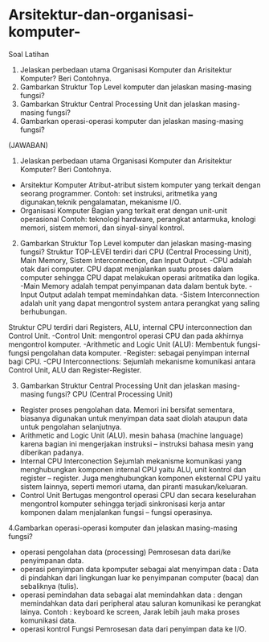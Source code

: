 # Arsitektur-dan-organisasi-komputer-

Soal Latihan
1. Jelaskan perbedaan utama Organisasi Komputer dan Arisitektur Komputer? Beri Contohnya.
2. Gambarkan Struktur Top Level komputer dan jelaskan masing-masing fungsi?
3. Gambarkan Struktur Central Processing Unit dan jelaskan masing-masing fungsi?
4. Gambarkan operasi-operasi komputer dan jelaskan masing-masing fungsi?

(JAWABAN)
1. Jelaskan perbedaan utama Organisasi Komputer dan Arisitektur Komputer? Beri Contohnya.
- Arsitektur Komputer
Atribut-atribut sistem komputer yang terkait dengan seorang programmer.
Contoh: set instruksi, aritmetika yang digunakan,teknik pengalamatan, mekanisme I/O.
- Organisasi Komputer
Bagian yang terkait erat dengan unit-unit operasional
Contoh: teknologi hardware, perangkat antarmuka, knologi memori, sistem memori, dan sinyal-sinyal kontrol.

2. Gambarkan Struktur Top Level komputer dan jelaskan masing-masing fungsi?
Struktur TOP-LEVEl terdiri dari CPU (Central Processing Unit), Main Memory, Sistem Interconnection, dan Input Output.
-CPU adalah otak dari computer. CPU dapat menjalankan suatu proses dalam computer sehingga CPU dapat melakukan operasi aritmatika dan logika.
-Main Memory adalah tempat penyimpanan data dalam bentuk byte.
-Input Output adalah tempat memindahkan data.
-Sistem Interconnection adalah unit yang dapat mengontrol system antara perangkat yang saling berhubungan.

Struktur CPU terdiri dari Registers, ALU, internal CPU interconnection dan Control Unit.
-Control Unit: mengontrol operasi CPU dan pada akhirnya mengontrol komputer.
-Arithmetic and Logic Unit (ALU): Membentuk fungsi-fungsi pengolahan data komputer.
-Register: sebagai penyimpan internal bagi CPU.
-CPU Interconnections: Sejumlah mekanisme komunikasi antara Control Unit, ALU dan Register-Register.

3. Gambarkan Struktur Central Processing Unit dan jelaskan masing-masing fungsi?
CPU (Central Processing Unit)
- Register
     proses pengolahan data. Memori ini bersifat sementara, biasanya digunakan untuk menyimpan data saat diolah ataupun data untuk pengolahan selanjutnya.
- Arithmetic and Logic Unit (ALU).
     mesin bahasa (machine language) karena bagian ini mengerjakan instruksi – instruksi bahasa mesin yang diberikan padanya. 
- Internal CPU Interconection
    Sejumlah mekanisme komunikasi yang menghubungkan komponen internal CPU yaitu ALU, unit kontrol dan register – register. Juga menghubungkan komponen eksternal CPU yaitu sistem lainnya, seperti memori utama, dan piranti masukan/keluaran.
- Control Unit
     Bertugas mengontrol operasi CPU dan secara keselurahan mengontrol komputer sehingga terjadi sinkronisasi kerja antar komponen dalam menjalankan fungsi – fungsi operasinya.

4.Gambarkan operasi-operasi komputer dan jelaskan masing-masing fungsi?
- operasi pengolahan data (processing)
Pemrosesan data dari/ke penyimpanan data.
- operasi penyimpan data
kpomputer sebagai alat menyimpan data : Data di pindahkan dari lingkungan luar ke penyimpanan computer (baca) dan sebaliknya (tulis).
- operasi pemindahan data 
sebagai alat memindahkan data : dengan memindahkan data dari peripheral atau saluran komunikasi ke perangkat lainya.
Contoh : keyboard ke screen, Jarak lebih jauh maka proses komunikasi data.
- operasi kontrol
Fungsi Pemrosesan data dari penyimpan data ke I/O.
